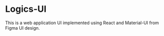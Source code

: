 # Logics-UI
This is a web application UI implemented using React and Material-UI from Figma UI design.
